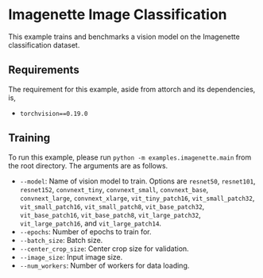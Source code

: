 # Imagenette Image Classification

This example trains and benchmarks a vision model on the Imagenette classification dataset.

## Requirements

The requirement for this example, aside from attorch and its dependencies, is,

* ```torchvision==0.19.0```

## Training

To run this example, please run ```python -m examples.imagenette.main``` from the root directory. The arguments are as follows.
* ```--model```: Name of vision model to train. Options are ```resnet50```, ```resnet101```, ```resnet152```, ```convnext_tiny```, ```convnext_small```, ```convnext_base```, ```convnext_large```, ```convnext_xlarge```, `vit_tiny_patch16`, `vit_small_patch32`, `vit_small_patch16`, `vit_small_patch8`, `vit_base_patch32`, `vit_base_patch16`, `vit_base_patch8`, `vit_large_patch32`, `vit_large_patch16`, and `vit_large_patch14`.
* ```--epochs```: Number of epochs to train for.
* ```--batch_size```: Batch size.
* ```--center_crop_size```: Center crop size for validation.
* ```--image_size```: Input image size.
* ```--num_workers```: Number of workers for data loading.